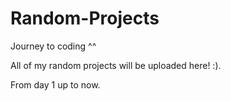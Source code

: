 # Random-Projects

Journey to coding ^^

All of my random projects will be uploaded  here! :).

From day 1 up to now.
